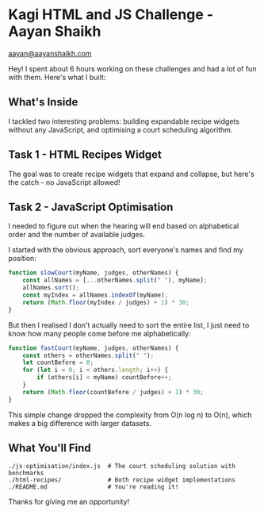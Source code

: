 # Kagi HTML and JS Challenge - Aayan Shaikh
aayan@aayanshaikh.com

Hey! I spent about 6 hours working on these challenges and had a lot of fun with them. Here's what I built:

## What's Inside

I tackled two interesting problems: building expandable recipe widgets without any JavaScript, and optimising a court scheduling algorithm.

## Task 1 - HTML Recipes Widget

The goal was to create recipe widgets that expand and collapse, but here's the catch - no JavaScript allowed!

## Task 2 - JavaScript Optimisation

I needed to figure out when the hearing will end based on alphabetical order and the number of available judges.

I started with the obvious approach, sort everyone's names and find my position:

```javascript
function slowCourt(myName, judges, otherNames) {
    const allNames = [...otherNames.split(" "), myName];
    allNames.sort();
    const myIndex = allNames.indexOf(myName);
    return (Math.floor(myIndex / judges) + 1) * 30;
}
```

But then I realised I don't actually need to sort the entire list, I just need to know how many people come before me alphabetically:

```javascript
function fastCourt(myName, judges, otherNames) {
    const others = otherNames.split(" ");
    let countBefore = 0;
    for (let i = 0; i < others.length; i++) {
        if (others[i] < myName) countBefore++;
    }
    return (Math.floor(countBefore / judges) + 1) * 30;
}
```

This simple change dropped the complexity from O(n log n) to O(n), which makes a big difference with larger datasets.

## What You'll Find
```
./js-optimisation/index.js  # The court scheduling solution with benchmarks
./html-recipes/             # Both recipe widget implementations
./README.md                 # You're reading it!
```

Thanks for giving me an opportunity!